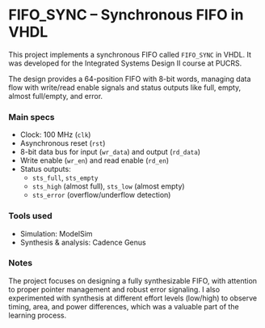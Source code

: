 # FIFO_SYNC – Synchronous FIFO in VHDL

This project implements a synchronous FIFO called `FIFO_SYNC` in VHDL. It was developed for the Integrated Systems Design II course at PUCRS.

The design provides a 64-position FIFO with 8-bit words, managing data flow with write/read enable signals and status outputs like full, empty, almost full/empty, and error.

### Main specs

- Clock: 100 MHz (`clk`)
- Asynchronous reset (`rst`)
- 8-bit data bus for input (`wr_data`) and output (`rd_data`)
- Write enable (`wr_en`) and read enable (`rd_en`)
- Status outputs:
  - `sts_full`, `sts_empty`
  - `sts_high` (almost full), `sts_low` (almost empty)
  - `sts_error` (overflow/underflow detection)

### Tools used

- Simulation: ModelSim
- Synthesis & analysis: Cadence Genus

### Notes

The project focuses on designing a fully synthesizable FIFO, with attention to proper pointer management and robust error signaling. I also experimented with synthesis at different effort levels (low/high) to observe timing, area, and power differences, which was a valuable part of the learning process.

